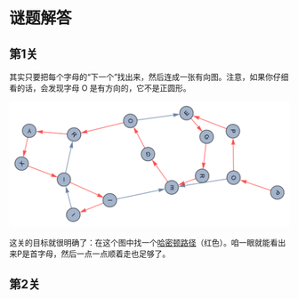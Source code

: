 # 谜题解答

## 第1关

其实只要把每个字母的“下一个”找出来，然后连成一张有向图。注意，如果你仔细看的话，会发现字母 O 是有方向的，它不是正圆形。

![Puzzle1_solution.png](Attachment/Puzzle1_solution.png)

这关的目标就很明确了：在这个图中找一个[哈密顿路径](https://baike.baidu.com/item/%E5%93%88%E5%AF%86%E9%A1%BF%E5%9B%9E%E8%B7%AF/5575399)（红色）。咱一眼就能看出来P是首字母，然后一点一点顺着走也足够了。

## 第2关
